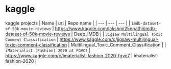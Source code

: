 # kaggle
kaggle projects
| Name | url | Repo name |
| --- | --- | --- |
| `imdb-dataset-of-50k-movie-reviews` | https://www.kaggle.com/lakshmi25npathi/imdb-dataset-of-50k-movie-reviews | Deep_IMDB |
| `Jigsaw Multilingual Toxic Comment Classification` | https://www.kaggle.com/c/jigsaw-multilingual-toxic-comment-classification | Multilingual_Toxic_Comment_Classification |
| `iMaterialist (Fashion) 2020 at FGVC7` | https://www.kaggle.com/c/imaterialist-fashion-2020-fgvc7 | imaterialist-fashion-2020 |

